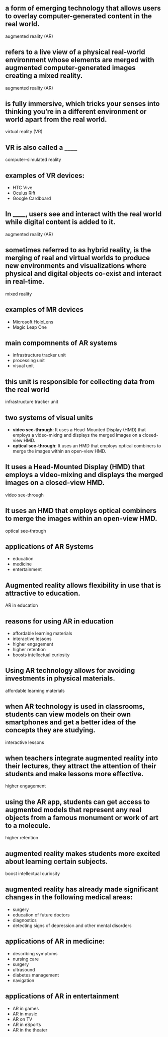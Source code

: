 <!-- Lesson 5: Augmented Reality (AR) -->

## a form of emerging technology that allows users to overlay computer-generated content in the real world.

augmented reality (AR)

## refers to a live view of a physical real-world environment whose elements are merged with augmented computer-generated images creating a mixed reality.

augmented reality (AR)

## is fully immersive, which tricks your senses into thinking you’re in a different environment or world apart from the real world.

virtual reality (VR)

## VR is also called a ____

computer-simulated reality

## examples of VR devices:

- HTC Vive
- Oculus Rift
- Google Cardboard

## In ____, users see and interact with the real world while digital content is added to it.

augmented reality (AR)

## sometimes referred to as hybrid reality, is the merging of real and virtual worlds to produce new environments and visualizations where physical and digital objects co-exist and interact in real-time.

mixed reality

## examples of MR devices

- Microsoft HoloLens
- Magic Leap One

## main compomnents of AR systems

- infrastructure tracker unit
- processing  unit
- visual unit

## this unit is responsible for collecting data from the real world

infrastructure tracker unit

## two systems of visual units

- **video see-through**: It uses a Head-Mounted Display (HMD) that employs a video-mixing and displays the merged images on a closed-view HMD.
- **optical see-through**: It uses an HMD that employs optical combiners to merge the images within an open-view HMD.

## It uses a Head-Mounted Display (HMD) that employs a video-mixing and displays the merged images on a closed-view HMD.

video see-through

## It uses an HMD that employs optical combiners to merge the images within an open-view HMD.

optical see-through

## applications of AR Systems

- education
- medicine
- entertainment

## Augmented reality allows flexibility in use that is attractive to education.

AR in education

## reasons for using AR in education

- affordable learning materials
- interactive lessons
- higher engagement
- higher retention
- boosts intellectual curiosity

## Using AR technology allows for avoiding investments in physical materials.

affordable learning materials

## when AR technology is used in classrooms, students can view models on their own smartphones and get a better idea of the concepts they are studying.

interactive lessons

## when teachers integrate augmented reality into their lectures, they attract the attention of their students and make lessons more effective.

higher engagement

## using the AR app, students can get access to augmented models that represent any real objects from a famous monument or work of art to a molecule.

higher retention

## augmented reality makes students more excited about learning certain subjects.

boost intellectual curiosity

## augmented reality has already made significant changes in the following medical areas:

- surgery
- education of future doctors
- diagnostics
- detecting signs of depression and other mental disorders

## applications of AR in medicine:

- describing symptoms
- nursing care
- surgery
- ultrasound
- diabetes management
- navigation

## applications of AR in entertainment

- AR in games
- AR in music
- AR on TV
- AR in eSports
- AR in the theater